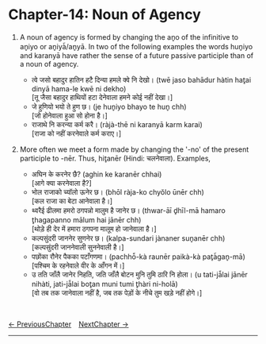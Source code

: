 # Chapter-14: Noun of Agency

1. A noun of agency is formed by changing the an̥o of the infinitive to an̥iyo or an̥iyà̃/an̥yā. In two of the following examples the words hun̥iyo and karanyā have rather the sense of a future passive participle than of a noun of agency.
   - त्वे जसो बहादुर हातिन हटै दिन्या हमले क्वे नि देखो। (twē jaso bahādur hàtin hat̥ai dinyā hama-le kwē ni dekho)<br>
   [तू जैसा बहादुर हाथियों हटा देनेवाला हमने कोई नहीं देखा।]
   - जे हुणियो भयो ते हुण छ। (je hun̥iyo bhayo te hun̥ chh)<br>
   [जो होनेवाला हुआ सो होना है।]
   - राजाथे नि करन्या कर्म करै। (ràjà-thē ni karanyā karm karai)<br>
   [राजा को नहीं करनेवाले कर्म कराए।]

2. More often we meet a form made by changing the '-no' of the present participle to -nēr. Thus, hit̥anēr (Hindi: चलनेवाला). Examples,
   - अघिन के करनेर छै? (aghin ke karanēr chhai)<br>
   [आगे क्या करनेवाला है?]
   - भोल राजाको च्यॉलो ऊनेर छ। (bhōl ràja-ko chyŏlo ūnēr chh)<br>
   [कल राजा का बेटा आनेवाला है।]
   - थ्वरैई ढीलमा हमरो ठगपन्नो मालुम है जानेर छ। (thwar-āī d̥hīl-mā hamaro t̥hagapanno mālum hai jānēr chh)<br>
   [थोड़े ही देर में हमारा ठगपना मालूम हो जानेवाला है।]
   - कल्पसुंदरी जाननेर सुणनेर छ। (kalpa-sundari jànaner sun̥anēr chh)<br>
   [कल्पसुंदरी जाननेवाली सुननेवाली है।]
   - पछोंका रौनेर पैकका पटाँगणमा। (pachhō̃-kà raunēr paikà-kà pat̥à̃gan̥-mā)<br>
   [पश्चिम के रहनेवाले वीर के आँगन में।]
   - उ तति जाँलै जानेर निहति, जति जाँलै बोटन मुनि तुमि ठारि नि होला। (u tati-jā̃lai jānēr nihàti, jati-jā̃lai bot̥an muni tumi t̥hàri ni-holā)<br>
   [वो तब तक जानेवाला नहीं है, जब तक पेड़ों के नीचे तुम खड़े नहीं होगे।]

<br>

[<- PreviousChapter](/major/13_ConjunctiveParticiple.md) &ensp; [NextChapter ->](/major/15_OldPresent.md)

---